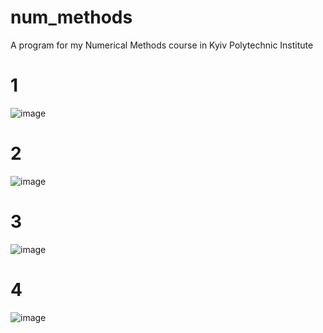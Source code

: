 # num_methods
A program for my Numerical Methods course in Kyiv Polytechnic Institute
# 1
![image](https://user-images.githubusercontent.com/73101718/136500548-d68980e0-c398-4232-a453-9d2aaa963040.png)
# 2
![image](https://user-images.githubusercontent.com/73101718/136560205-0163d5fe-2807-484d-ab3f-66761266887a.png)
# 3
![image](https://user-images.githubusercontent.com/73101718/139241291-4305b295-6f2a-4128-8e6f-1538bafc02ee.png)
# 4
![image](https://user-images.githubusercontent.com/73101718/139785040-303e9592-dcd2-45fd-a48e-72e31a31e89f.png)
